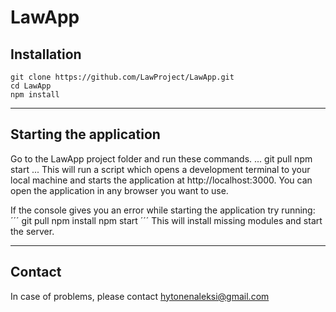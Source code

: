 # LawApp

## Installation
```
git clone https://github.com/LawProject/LawApp.git
cd LawApp
npm install
```

---

## Starting the application
Go to the LawApp project folder and run these commands.
...
git pull
npm start
...
This will run a script which opens a development terminal to your local machine
and starts the application at http://localhost:3000.
You can open the application in any browser you want to use.

If the console gives you an error while starting the application try running:
´´´
git pull
npm install
npm start
´´´
This will install missing modules and start the server.

---
## Contact
In case of problems, please contact hytonenaleksi@gmail.com
